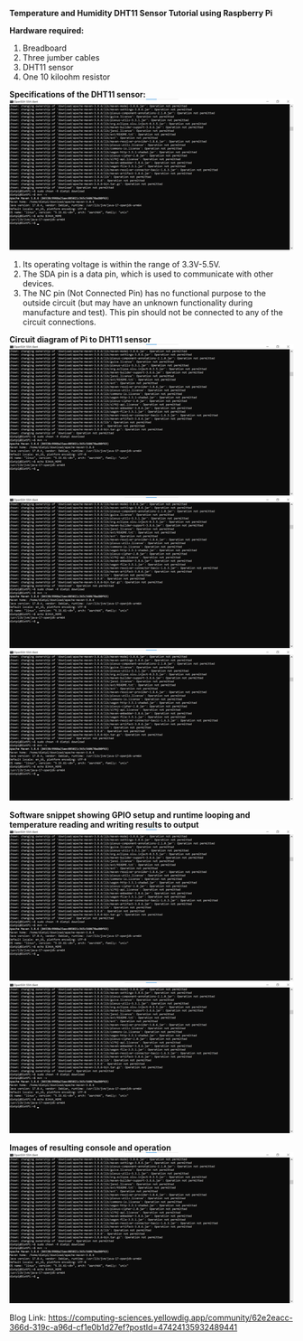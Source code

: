 **Temperature and Humidity DHT11 Sensor Tutorial using Raspberry Pi**

**Hardware required:**
1. Breadboard
2. Three jumber cables
3. DHT11 sensor
4. One 10 kiloohm resistor

**Specifications of the DHT11 sensor:**
![Changing_ownership](/LWM2M/image/Changing_ownership.png)<br/>
1. Its operating voltage is within the range of 3.3V-5.5V.
2. The SDA pin is a data pin, which is used to communicate with other devices.
3. The NC pin (Not Connected Pin) has no functional purpose to the outside circuit (but may have an unknown functionality during
manufacture and test). This pin should not be connected to any of the circuit connections.

**Circuit diagram of Pi to DHT11 sensor**
![Changing_ownership](/LWM2M/image/Changing_ownership.png)<br/>
![Changing_ownership](/LWM2M/image/Changing_ownership.png)<br/>
![Changing_ownership](/LWM2M/image/Changing_ownership.png)<br/>

**Software snippet showing GPIO setup and runtime looping and temperature reading and writing results to output**
![Changing_ownership](/LWM2M/image/Changing_ownership.png)<br/>
![Changing_ownership](/LWM2M/image/Changing_ownership.png)<br/>

**Images of resulting console and operation**
![Changing_ownership](/LWM2M/image/Changing_ownership.png)<br/>

Blog Link:
https://computing-sciences.yellowdig.app/community/62e2eacc-366d-319c-a96d-cf1e0b1d27ef?postId=47424135932489441


